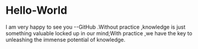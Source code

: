 # Hello-World
I am very happy to see you --GitHub .Without practice ,knowledge is just something valuable locked up in our mind;With practice ,we have the key to unleashing the immense potential of knowledge.
